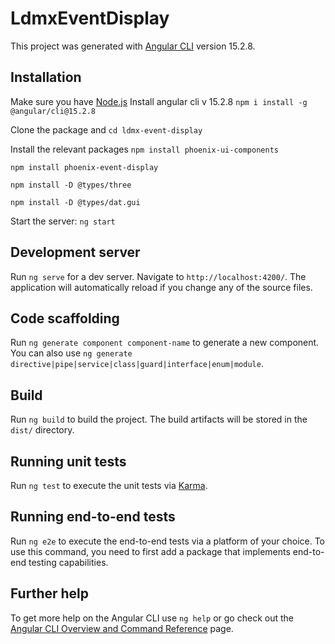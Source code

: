 # LdmxEventDisplay

This project was generated with [Angular CLI](https://github.com/angular/angular-cli) version 15.2.8.

## Installation

Make sure you have [Node.js](https://nodejs.org/en/download/package-manager)
Install angular cli v 15.2.8
`npm i install -g @angular/cli@15.2.8`

Clone the package and
`cd ldmx-event-display`

Install the relevant packages
`npm install phoenix-ui-components`

`npm install phoenix-event-display`

`npm install -D @types/three`

`npm install -D @types/dat.gui`


Start the server:
`ng start`

## Development server

Run `ng serve` for a dev server. Navigate to `http://localhost:4200/`. The application will automatically reload if you change any of the source files.

## Code scaffolding

Run `ng generate component component-name` to generate a new component. You can also use `ng generate directive|pipe|service|class|guard|interface|enum|module`.

## Build

Run `ng build` to build the project. The build artifacts will be stored in the `dist/` directory.

## Running unit tests

Run `ng test` to execute the unit tests via [Karma](https://karma-runner.github.io).

## Running end-to-end tests

Run `ng e2e` to execute the end-to-end tests via a platform of your choice. To use this command, you need to first add a package that implements end-to-end testing capabilities.

## Further help

To get more help on the Angular CLI use `ng help` or go check out the [Angular CLI Overview and Command Reference](https://angular.io/cli) page.
